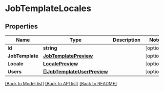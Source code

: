 # JobTemplateLocales

## Properties

Name | Type | Description | Notes
------------ | ------------- | ------------- | -------------
**Id** | **string** |  | [optional] 
**JobTemplate** | [**JobTemplatePreview**](job_template_preview.md) |  | [optional] 
**Locale** | [**LocalePreview**](locale_preview.md) |  | [optional] 
**Users** | [**[]JobTemplateUserPreview**](job_template_user_preview.md) |  | [optional] 

[[Back to Model list]](../README.md#documentation-for-models) [[Back to API list]](../README.md#documentation-for-api-endpoints) [[Back to README]](../README.md)


